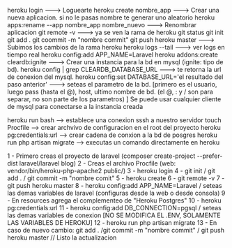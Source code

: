 heroku login ---> Loguearte
heroku create nombre_app ---> Crear una nueva aplicacion. si no le pasas nombre te generar uno aleatorio
heroku apps:rename --app nombre_app nombre_nuevo ---> Renombrar aplicacion
git remote -v ---> ya se ven la rama de heroku
git status
git init
git add .
git coommit -m "nombre commit"
git push heroku master ---> Subimos los cambios de la rama heroku
heroku logs --tail ---> ver logs en tiempo real
heroku config:add APP_NAME=Laravel
heroku addons:create cleardb:ignite ---> Crear una instancia para la bd en mysql (ignite: tipo de bd).
heroku config | grep CLEARDB_DATABASE_URL ---> te retorna la url de conexion del mysql.
heroku config:set DATABASE_URL='el resultado del paso anterior' ---> seteas el parametro de la bd. [primero es el usuario, luego pass (hasta el @), host, ultimo nombre de bd. (el @, : y / son para separar, no son parte de los parametros) ]
Se puede usar cualquier cliente de mysql para conectarse a la instancia creada

heroku run bash --> establece una conexion sssh a nuestro servidor
touch Procfile --> crear archvivo de configuracion en el root del proyecto
heroku pg:credentials:url --> crear cadena de conxion a la bd de posgres
heroku run php artisan migrate --> executas un comando directamente en heroku

1 - Primero creas el proyecto de laravel (composer create-project --prefer-dist laravel/laravel blog)
2 - Creas el archivo Procfile (web: vendor/bin/heroku-php-apache2 public/)
3 - heroku login
4 - git init / git add . / git commit -m "nombre comit"
5 - heroku create
6 - git remote -v
7 - git push heroku master
8 - heroku config:add APP_NAME=Laravel / seteas las demas variables de laravel (configuras desde la web o desde consola)
9 - En resources agrega el complementeo de "Heroku Postgres"
10 - heroku pg:credentials:url
11 - heroku config:add DB_CONNECTION=pgsql / seteas las demas variables de conexion [NO SE MODIFICA EL .ENV, SOLAMENTE LAS VARIABLES DE HEROKU]
12 - heroku run php artisan migrate
13 - En caso de nuevo cambio: git add . /git commit -m "nombre commit" / git push heroku master // Listo la actualizacion
